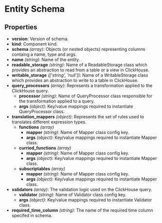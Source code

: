 # Entity Schema

## Properties

- **version**: Version of schema.
- **kind**: Component kind.
- **schema** *(array)*: Objects (or nested objects) representing columns containg a name, type and args.
- **name** *(string)*: Name of the entity.
- **readable_storage** *(string)*: Name of a ReadableStorage class which provides an abstraction to read from a table or a view in ClickHouse.
- **writable_storage** *(['string', 'null'])*: Name of a WritableStorage class which provides an abstraction to write to a table in ClickHouse.
- **query_processors** *(array)*: Represents a transformation applied to the ClickHouse query.
    - **processor** *(string)*: Name of QueryProcessor class responsible for the transformation applied to a query.
    - **args** *(object)*: Key/value mappings required to instantiate QueryProcessor class.
- **translation_mappers** *(object)*: Represents the set of rules used to translates different expression types.
  - **functions** *(array)*
      - **mapper** *(string)*: Name of Mapper class config key.
      - **args** *(object)*: Key/value mappings required to instantiate Mapper class.
  - **curried_functions** *(array)*
      - **mapper** *(string)*: Name of Mapper class config key.
      - **args** *(object)*: Key/value mappings required to instantiate Mapper class.
  - **subscriptables** *(array)*
      - **mapper** *(string)*: Name of Mapper class config key.
      - **args** *(object)*: Key/value mappings required to instantiate Mapper class.
- **validators** *(array)*: The validation logic used on the ClickHouse query.
    - **validator** *(string)*: Name of Validator class config key.
    - **args** *(object)*: Key/value mappings required to instantiate Validator class.
- **required_time_column** *(string)*: The name of the required time column specifed in schema.
